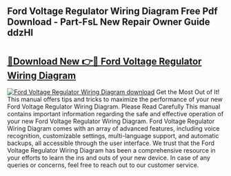 ## Ford Voltage Regulator Wiring Diagram Free Pdf Download - Part-FsL New Repair Owner Guide ddzHl

# <h2><a href="http://dfrhls.blite.top/?on=Ford+Voltage+Regulator+Wiring+Diagram">🔗Download New 👉🔴 Ford Voltage Regulator Wiring Diagram</a></h2>

[![Ford Voltage Regulator Wiring Diagram download](https://i.imgur.com/lujVjoI.png)](http://dfrhls.blite.top/?on=Ford+Voltage+Regulator+Wiring+Diagram)
Get the Most Out of It! This manual offers tips and tricks to maximize the performance of your new Ford Voltage Regulator Wiring Diagram. Please Read Carefully This manual contains important information regarding the safe and effective operation of your new Ford Voltage Regulator Wiring Diagram. Ford Voltage Regulator Wiring Diagram comes with an array of advanced features, including voice recognition, customizable settings, multi-language support, and automatic backups, all accessible through the user interface. We trust that the Ford Voltage Regulator Wiring Diagram has been a comprehensive resource in your efforts to learn the ins and outs of your new device. In case of any queries or concerns, feel free to reach out to our customer service.

